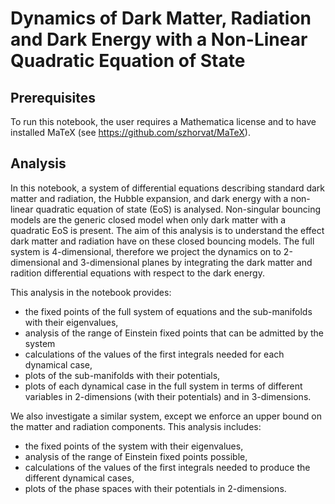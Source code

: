 # Dynamics of Dark Matter, Radiation and Dark Energy with a Non-Linear Quadratic Equation of State

## Prerequisites

To run this notebook, the user requires a Mathematica license and to have installed MaTeX (see https://github.com/szhorvat/MaTeX).

## Analysis

In this notebook, a system of differential equations describing standard dark matter and radiation, the Hubble expansion, and dark energy with a non-linear quadratic equation of state (EoS) is analysed. Non-singular bouncing models are the generic closed model when only dark matter with a quadratic EoS is present. The aim of this analysis is to understand the effect dark matter and radiation have on these closed bouncing models. The full system is 4-dimensional, therefore we project the dynamics on to 2-dimensional and 3-dimensional planes by integrating the dark matter and radition differential equations with respect to the dark energy.

This analysis in the notebook provides:

+ the fixed points of the full system of equations and the sub-manifolds with their eigenvalues,
+ analysis of the range of Einstein fixed points that can be admitted by the system
+ calculations of the values of the first integrals needed for each dynamical case,
+ plots of the sub-manifolds with their potentials,
+ plots of each dynamical case in the full system in terms of different variables in 2-dimensions (with their potentials) and in 3-dimensions.

We also investigate a similar system, except we enforce an upper bound on the matter and radiation components. This analysis includes:

+ the fixed points of the system with their eigenvalues,
+ analysis of the range of Einstein fixed points possible,
+ calculations of the values of the first integrals needed to produce the different dynamical cases, 
+ plots of the phase spaces with their potentials in 2-dimensions.
